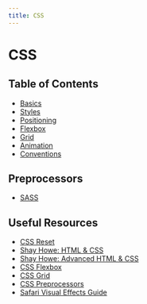 ```yaml
---
title: CSS
---
```


# CSS

<section>

## Table of Contents
- [Basics](basics)
- [Styles](styles)
- [Positioning](positioning)
- [Flexbox](flex)
- [Grid](grid)
- [Animation](animation)
- [Conventions](conventions)

## Preprocessors
- [SASS](sass)

## Useful Resources
* [CSS Reset](https://meyerweb.com/eric/tools/css/reset/)
* [Shay Howe: HTML & CSS](https://learn.shayhowe.com/html-css/)
* [Shay Howe: Advanced HTML & CSS](https://learn.shayhowe.com/advanced-html-css/)
* [CSS Flexbox](https://css-tricks.com/snippets/css/a-guide-to-flexbox/)
* [CSS Grid](https://css-tricks.com/snippets/css/complete-guide-grid/)
* [CSS Preprocessors](https://htmlmag.com/article/an-introduction-to-css-preprocessors-sass-less-stylus)
* [Safari Visual Effects Guide](https://developer.apple.com/library/archive/documentation/InternetWeb/Conceptual/SafariVisualEffectsProgGuide/Introduction.html#//apple_ref/doc/uid/TP40008032)

</section>
